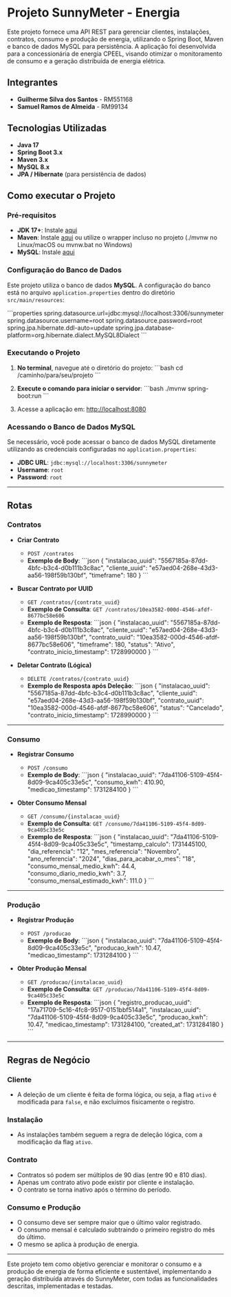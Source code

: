 # Projeto SunnyMeter - Energia

Este projeto fornece uma API REST para gerenciar clientes, instalações, contratos, consumo e produção de energia, utilizando o Spring Boot, Maven e banco de dados MySQL para persistência. A aplicação foi desenvolvida para a concessionária de energia CPEEL, visando otimizar o monitoramento de consumo e a geração distribuída de energia elétrica.

## Integrantes
- **Guilherme Silva dos Santos** - RM551168
- **Samuel Ramos de Almeida** - RM99134

##  Tecnologias Utilizadas
- **Java 17**
- **Spring Boot 3.x**
- **Maven 3.x**
- **MySQL 8.x**
- **JPA / Hibernate** (para persistência de dados)

## Como executar o Projeto

### Pré-requisitos

- **JDK 17+**: Instale [aqui](https://adoptopenjdk.net/)
- **Maven**: Instale [aqui](https://maven.apache.org/install.html) ou utilize o wrapper incluso no projeto (./mvnw no Linux/macOS ou mvnw.bat no Windows)
- **MySQL**: Instale [aqui](https://dev.mysql.com/downloads/installer/)

### Configuração do Banco de Dados

Este projeto utiliza o banco de dados **MySQL**. A configuração do banco está no arquivo `application.properties` dentro do diretório `src/main/resources`:

\`\`\`properties
spring.datasource.url=jdbc:mysql://localhost:3306/sunnymeter
spring.datasource.username=root
spring.datasource.password=root
spring.jpa.hibernate.ddl-auto=update
spring.jpa.database-platform=org.hibernate.dialect.MySQL8Dialect
\`\`\`

### Executando o Projeto

1. **No terminal**, navegue até o diretório do projeto:
    \`\`\`bash
    cd /caminho/para/seu/projeto
    \`\`\`

2. **Execute o comando para iniciar o servidor**:
    \`\`\`bash
    ./mvnw spring-boot:run
    \`\`\`

3. Acesse a aplicação em: [http://localhost:8080](http://localhost:8080)

### Acessando o Banco de Dados MySQL

Se necessário, você pode acessar o banco de dados MySQL diretamente utilizando as credenciais configuradas no `application.properties`:
- **JDBC URL**: `jdbc:mysql://localhost:3306/sunnymeter`
- **Username**: `root`
- **Password**: `root`

---

## Rotas 

### Contratos
- **Criar Contrato**
    - `POST /contratos`
    - **Exemplo de Body**:
      \`\`\`json
      {
        "instalacao_uuid": "5567185a-87dd-4bfc-b3c4-d0b111b3c8ac",
        "cliente_uuid": "e57aed04-268e-43d3-aa56-198f59b130bf",
        "timeframe": 180
      }
      \`\`\`

- **Buscar Contrato por UUID**
    - `GET /contratos/{contrato_uuid}`
    - **Exemplo de Consulta**:
      `GET /contratos/10ea3582-000d-4546-afdf-8677bc58e606`
    - **Exemplo de Resposta**:
      \`\`\`json
      {
        "instalacao_uuid": "5567185a-87dd-4bfc-b3c4-d0b111b3c8ac",
        "cliente_uuid": "e57aed04-268e-43d3-aa56-198f59b130bf",
        "contrato_uuid": "10ea3582-000d-4546-afdf-8677bc58e606",
        "timeframe": 180,
        "status": "Ativo",
        "contrato_inicio_timestamp": 1728990000
      }
      \`\`\`

- **Deletar Contrato (Lógica)**
    - `DELETE /contratos/{contrato_uuid}`
    - **Exemplo de Resposta após Deleção**:
      \`\`\`json
      {
        "instalacao_uuid": "5567185a-87dd-4bfc-b3c4-d0b111b3c8ac",
        "cliente_uuid": "e57aed04-268e-43d3-aa56-198f59b130bf",
        "contrato_uuid": "10ea3582-000d-4546-afdf-8677bc58e606",
        "status": "Cancelado",
        "contrato_inicio_timestamp": 1728990000
      }
      \`\`\`

---

### Consumo
- **Registrar Consumo**
    - `POST /consumo`
    - **Exemplo de Body**:
      \`\`\`json
      {
        "instalacao_uuid": "7da41106-5109-45f4-8d09-9ca405c33e5c",
        "consumo_kwh": 410.90,
        "medicao_timestamp": 1731284100
      }
      \`\`\`

- **Obter Consumo Mensal**
    - `GET /consumo/{instalacao_uuid}`
    - **Exemplo de Consulta**:
      `GET /consumo/7da41106-5109-45f4-8d09-9ca405c33e5c`
    - **Exemplo de Resposta**:
      \`\`\`json
      {
        "instalacao_uuid": "7da41106-5109-45f4-8d09-9ca405c33e5c",
        "timestamp_calculo": 1731445100,
        "dia_referencia": "12",
        "mes_referencia": "Novembro",
        "ano_referencia": "2024",
        "dias_para_acabar_o_mes": "18",
        "consumo_mensal_medio_kwh": 44.4,
        "consumo_diario_medio_kwh": 3.7,
        "consumo_mensal_estimado_kwh": 111.0
      }
      \`\`\`

---

### Produção
- **Registrar Produção**
    - `POST /producao`
    - **Exemplo de Body**:
      \`\`\`json
      {
        "instalacao_uuid": "7da41106-5109-45f4-8d09-9ca405c33e5c",
        "producao_kwh": 10.47,
        "medicao_timestamp": 1731284100
      }
      \`\`\`

- **Obter Produção Mensal**
    - `GET /producao/{instalacao_uuid}`
    - **Exemplo de Consulta**:
      `GET /producao/7da41106-5109-45f4-8d09-9ca405c33e5c`
    - **Exemplo de Resposta**:
      \`\`\`json
      {
        "registro_producao_uuid": "17a71709-5c16-4fc8-9517-0151bbf514a1",
        "instalacao_uuid": "7da41106-5109-45f4-8d09-9ca405c33e5c",
        "producao_kwh": 10.47,
        "medicao_timestamp": 1731284100,
        "created_at": 1731284180
      }
      \`\`\`

---

## Regras de Negócio

### Cliente
- A deleção de um cliente é feita de forma lógica, ou seja, a flag `ativo` é modificada para `false`, e não excluímos fisicamente o registro.

### Instalação
- As instalações também seguem a regra de deleção lógica, com a modificação da flag `ativo`.

### Contrato
- Contratos só podem ser múltiplos de 90 dias (entre 90 e 810 dias).
- Apenas um contrato ativo pode existir por cliente e instalação.
- O contrato se torna inativo após o término do período.

### Consumo e Produção
- O consumo deve ser sempre maior que o último valor registrado.
- O consumo mensal é calculado subtraindo o primeiro registro do mês do último.
- O mesmo se aplica à produção de energia.

---

Este projeto tem como objetivo gerenciar e monitorar o consumo e a produção de energia de forma eficiente e sustentável, implementando a geração distribuída através do SunnyMeter, com todas as funcionalidades descritas, implementadas e testadas.
